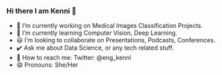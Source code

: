 ### Hi there I am Kenni 👋

- 🐬 I’m currently working on Medical Images Classification Projects.
- 🌻 I’m currently learning Computer Vision, Deep Learning.
- 😃 I’m looking to collaborate on Presentations, Podcasts, Conferences. 
- ✔️ Ask me about Data Science, or any tech related stuff.
- 💛 How to reach me: Twitter: @eng_kenni
- 😄 Pronouns: She/Her
